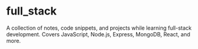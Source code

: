 # full_stack
A collection of notes, code snippets, and projects while learning full-stack development. Covers JavaScript, Node.js, Express, MongoDB, React, and more.
